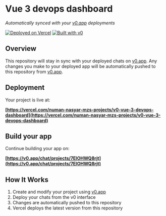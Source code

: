 # Vue 3 devops dashboard

*Automatically synced with your [v0.app](https://v0.app) deployments*

[![Deployed on Vercel](https://img.shields.io/badge/Deployed%20on-Vercel-black?style=for-the-badge&logo=vercel)](https://vercel.com/numan-nasyar-mzs-projects/v0-vue-3-devops-dashboard)
[![Built with v0](https://img.shields.io/badge/Built%20with-v0.app-black?style=for-the-badge)](https://v0.app/chat/projects/7ElOHWQ8rjt)

## Overview

This repository will stay in sync with your deployed chats on [v0.app](https://v0.app).
Any changes you make to your deployed app will be automatically pushed to this repository from [v0.app](https://v0.app).

## Deployment

Your project is live at:

**[https://vercel.com/numan-nasyar-mzs-projects/v0-vue-3-devops-dashboard](https://vercel.com/numan-nasyar-mzs-projects/v0-vue-3-devops-dashboard)**

## Build your app

Continue building your app on:

**[https://v0.app/chat/projects/7ElOHWQ8rjt](https://v0.app/chat/projects/7ElOHWQ8rjt)**

## How It Works

1. Create and modify your project using [v0.app](https://v0.app)
2. Deploy your chats from the v0 interface
3. Changes are automatically pushed to this repository
4. Vercel deploys the latest version from this repository